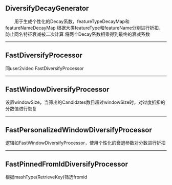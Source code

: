 ## DiversifyDecayGenerator

&emsp;&emsp;用于生成个性化的Decay系数，featureTypeDecayMap和featureNameDecayMap
根据大类featureType和featureName分别进行折扣，防止同名特征衰减被二次计算
将两个Decay系数相乘得到最终的衰减系数

----------


## FastDiversifyProcessor
同user2video FastDiversifyProcessor

----------

## FastWindowDiversifyProcessor
设置windowSize，当筛出的Candidates数目超过windowSize时，对过度折扣的分数值进行恢复

----------

## FastPersonalizedWindowDiversifyProcessor
逻辑如FastWindowDiversifyProcessor，使用个性化的衰退参数对分数进行折扣

----------

## FastPinnedFromIdDiversifyProcessor

根据mashType(RetrieveKey)筛选fromid

